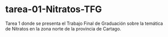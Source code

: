 # tarea-01-Nitratos-TFG
Tarea 1 donde se presenta el Trabajo Final de Graduación sobre la temática de Nitratos en la zona norte de la provincia de Cartago.
